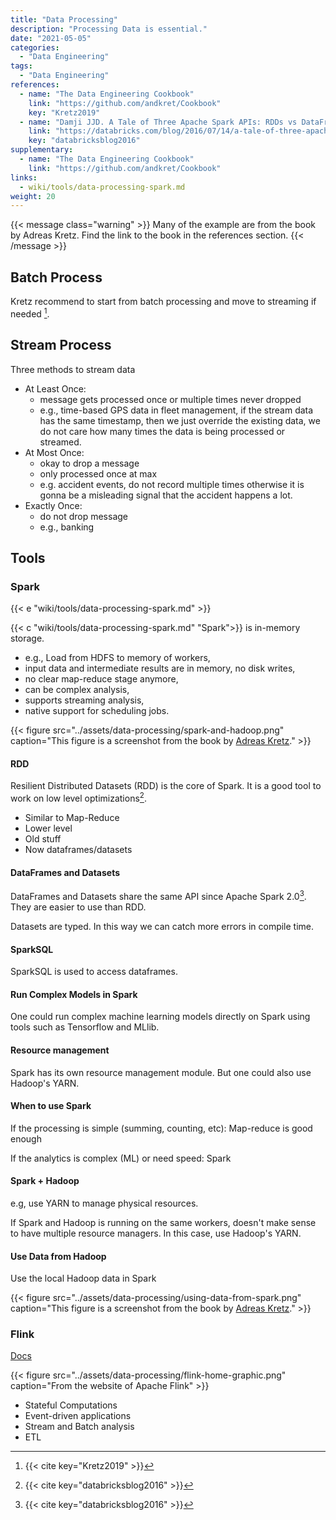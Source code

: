```yaml
---
title: "Data Processing"
description: "Processing Data is essential."
date: "2021-05-05"
categories:
  - "Data Engineering"
tags:
  - "Data Engineering"
references:
  - name: "The Data Engineering Cookbook"
    link: "https://github.com/andkret/Cookbook"
    key: "Kretz2019"
  - name: "Damji JJD. A Tale of Three Apache Spark APIs: RDDs vs DataFrames and Datasets. In: Databricks [Internet]. 14 Jul 2016 [cited 1 Feb 2022]. Available: https://databricks.com/blog/2016/07/14/a-tale-of-three-apache-spark-apis-rdds-dataframes-and-datasets.html"
    link: "https://databricks.com/blog/2016/07/14/a-tale-of-three-apache-spark-apis-rdds-dataframes-and-datasets.html"
    key: "databricksblog2016"
supplementary:
  - name: "The Data Engineering Cookbook"
    link: "https://github.com/andkret/Cookbook"
links:
  - wiki/tools/data-processing-spark.md
weight: 20
---
```


{{< message class="warning" >}}
Many of the example are from the book by Adreas Kretz. Find the link to the book in the references section.
{{< /message >}}


## Batch Process

Kretz recommend to start from batch processing and move to streaming if needed [^Kretz2019].


## Stream Process


Three methods to stream data

- At Least Once: 
  - message gets processed once or multiple times
never dropped
  - e.g., time-based GPS data in fleet management, if the stream data has the same timestamp, then we just override the existing data, we do not care how many times the data is being processed or streamed.
- At Most Once:
  - okay to drop a message
  - only processed once at max
  - e.g. accident events, do not record multiple times otherwise it is gonna be a misleading signal that the accident happens a lot.
- Exactly Once:
  - do not drop message
  - e.g., banking


## Tools


### Spark

{{< e "wiki/tools/data-processing-spark.md" >}}

{{< c "wiki/tools/data-processing-spark.md" "Spark">}} is in-memory storage.

- e.g., Load from HDFS to memory of workers,
- input data and intermediate results are in memory, no disk writes,
- no clear map-reduce stage anymore,
- can be complex analysis,
- supports streaming analysis,
- native support for scheduling jobs.


{{< figure src="../assets/data-processing/spark-and-hadoop.png" caption="This figure is a screenshot from the book by [Adreas Kretz](https://github.com/andkret/Cookbook)." >}}



#### RDD

Resilient Distributed Datasets (RDD) is the core of Spark. It is a good tool to work on low level optimizations[^databricksblog2016].

- Similar to Map-Reduce
- Lower level
- Old stuff
- Now dataframes/datasets

#### DataFrames and Datasets

DataFrames and Datasets share the same API since Apache Spark 2.0[^databricksblog2016]. They are easier to use than RDD.

Datasets are typed. In this way we can catch more errors in compile time.





#### SparkSQL

SparkSQL is used to access dataframes.



#### Run Complex Models in Spark

One could run complex machine learning models directly on Spark using tools such as Tensorflow and MLlib.



#### Resource management

Spark has its own resource management module. But one could also use Hadoop's YARN.


#### When to use Spark

If the processing is simple (summing, counting, etc): Map-reduce is good enough

If the analytics is complex (ML) or need speed: Spark



#### Spark + Hadoop

e.g, use YARN to manage physical resources. 

If Spark and Hadoop is running on the same workers, doesn't make sense to have multiple resource managers. In this case, use Hadoop's YARN.



#### Use Data from Hadoop

Use the local Hadoop data in Spark

{{< figure src="../assets/data-processing/using-data-from-spark.png" caption="This figure is a screenshot from the book by [Adreas Kretz](https://github.com/andkret/Cookbook)." >}}


### Flink

[Docs](https://flink.apache.org/)

{{< figure src="../assets/data-processing/flink-home-graphic.png" caption="From the website of Apache Flink" >}}


- Stateful Computations
- Event-driven applications
- Stream and Batch analysis
- ETL














[^Kretz2019]: {{< cite key="Kretz2019" >}}
[^databricksblog2016]: {{< cite key="databricksblog2016" >}}